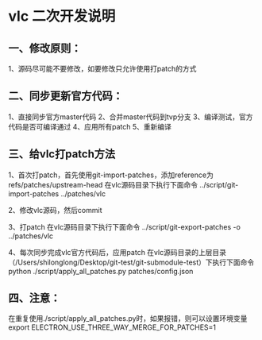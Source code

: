 # vlc 二次开发说明

## 一、修改原则：
1、源码尽可能不要修改，如要修改只允许使用打patch的方式

## 二、同步更新官方代码：
1、直接同步官方master代码
2、合并master代码到tvp分支
3、编译测试，官方代码是否可编译通过
4、应用所有patch
5、重新编译

## 三、给vlc打patch方法
1、首次打patch，首先使用git-import-patches，添加reference为refs/patches/upstream-head
在vlc源码目录下执行下面命令
../script/git-import-patches ../patches/vlc 

2、修改vlc源码，然后commit

3、打patch
在vlc源码目录下执行下面命令
../script/git-export-patches -o ../patches/vlc

4、每次同步完成vlc官方代码后，应用patch
在vlc源码目录的上层目录（/Users/shilonglong/Desktop/git-test/git-submodule-test）下执行下面命令
python ./script/apply_all_patches.py patches/config.json

## 四、注意：
在重复使用./script/apply_all_patches.py时，如果报错，则可以设置环境变量
export ELECTRON_USE_THREE_WAY_MERGE_FOR_PATCHES=1